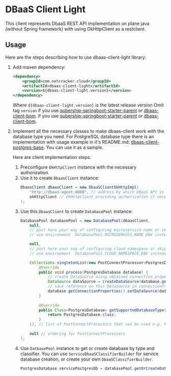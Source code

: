 # DBaaS Client Light

This client represents DbaaS REST API implementation on plane java (without Spring framework) with using OkHttpClient as a restclient. 

## Usage
Here are the steps describing how to use dbaas-client-light library: 
1. Add maven dependency: 
    ```xml
    <dependency>
        <groupId>com.netcracker.cloud</groupId>
        <artifactId>dbaas-client-light</artifactId>
        <version>${dbaas-client-light.version}</version>
    </dependency>
    ```
    Where `${dbaas-client-light.version}` is the latest release version
    Omit tag `version` if you use [qubership-springboot-starter-parent](https://github.com/Netcracker/qubership-core-springboot-starter) or [dbaas-client-bom](../../dbaas-client-bom-parent/dbaas-client-bom/README.md). if you use [qubership-springboot-starter-parent](https://github.com/Netcracker/qubership-core-springboot-starter) or [dbaas-client-bom](../../dbaas-client-bom-parent/dbaas-client-bom/README.md). 
2. Implement all the necessary classes to make dbaas-client work with the database type you need. 
    For PostgreSQL database type there is an implementation with usage example in it's README.md: 
    [dbaas-client-postgres-base](../dbaas-client-postgres-base/README.md). You can use it as a sample. 
    
    Here are client implementation steps:
    1. Preconfigure `OkHttpClient` instance with the necessary authorization. 
    2. Use it to create `DbaasClient` instance: 
        ```java
        DbaasClient dbaasClient = new DbaaSClientOkHttpImpl(
            "http://dbaas-agent:8080", // address by which DBaaS API is available
            okHttpClient // OkHttpClient providing authorization if necessary
        );
        ```
    3. Use this `DbaasClient` to create `DatabasePool` instance: 
        ```java
        DatabasePool databasePool = new DatabasePool(dbaasClient,
            null,
            // past here your way of configuring microservice name or skip to
            // use environment  DatabasePool.MICROSERVICE_NAME_ENV instead
        
            null,
            // past here your way of configuring cloud namespace or skip to
            // use environment  DatabasePool.CLOUD_NAMESPACE_ENV instead
        
            Collections.singletonList(new PostConnectProcessor<PostgresDatabase>() {
                @Override
                public void process(PostgresDatabase database) {
                    // create DataSource using obtained connection properties
                    DataSource dataSource = createDataSource(database.getConnectionProperties());
                    // save reference on this DataSource in connectionProperties so it can be used by DbaasPostgresProxyDataSource
                    database.getConnectionProperties().setDataSource(dataSource);
                }
               
                @Override
                public Class<PostgresDatabase> getSupportedDatabaseType() {
                    return PostgresDatabase.class;
                }
            }), // list of PostConnectProcessors that can be used e.g. for DataSource configuration
                        
            null // ordering for PostConnectProcessors
        );
        ```
    4. Use `DatbasePool` instance to get or create database by type and classifier. 
        You can use `ServiceDbaaSClassifierBuilder` for service database creation, or create your own `DbaaSClassifierBuilder`. 
        ```java
        PostgresDatabase servicePostgresDb = databasePool.getOrCreateDatabase(PostgresDBType.INSTANCE, new ServiceDbaaSClassifierBuilder(null).build());
        ```
